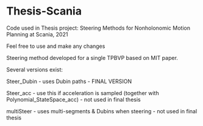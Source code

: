# Thesis-Scania
Code used in Thesis project: Steering Methods for Nonholonomic Motion Planning at Scania, 2021

Feel free to use and make any changes

Steering method developed for a single TPBVP based on MIT paper.

Several versions exist:

Steer_Dubin - uses Dubin paths - FINAL VERSION

Steer_acc - use this if acceleration is sampled (together with Polynomial_StateSpace_acc) - not used in final thesis

multiSteer - uses multi-segments & Dubins when steering - not used in final thesis


